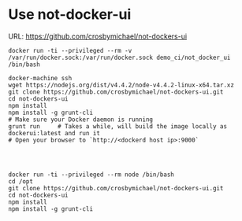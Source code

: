 # Use not-docker-ui

URL: <https://github.com/crosbymichael/not-dockers-ui>

    docker run -ti --privileged --rm -v /var/run/docker.sock:/var/run/docker.sock demo_ci/not_docker_ui /bin/bash

    docker-machine ssh
    wget https://nodejs.org/dist/v4.4.2/node-v4.4.2-linux-x64.tar.xz
    git clone https://github.com/crosbymichael/not-dockers-ui.git
    cd not-dockers-ui
    npm install
    npm install -g grunt-cli
    # Make sure your Docker daemon is running
    grunt run     # Takes a while, will build the image locally as dockerui:latest and run it
    # Open your browser to `http://<dockerd host ip>:9000`




    docker run -ti --privileged --rm node /bin/bash
    cd /opt
    git clone https://github.com/crosbymichael/not-dockers-ui.git
    cd not-dockers-ui
    npm install
    npm install -g grunt-cli
